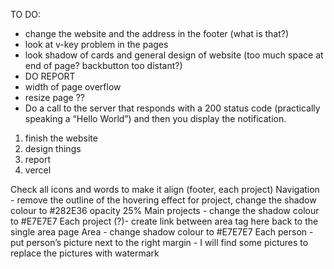 TO DO:
- change the website and the address in the footer (what is that?)
- look at v-key problem in the pages
- look shadow of cards and general design of website (too much space at end of page? backbutton too distant?)
- DO REPORT
- width of page overflow
- resize page ??
- Do a call to the server that responds with a 200 status code (practically speaking a “Hello World”) and then you display the notification.


1) finish the website
2) design things
3) report
4) vercel

Check all icons and words to make it align (footer, each project)
Navigation -  remove the outline of the hovering effect for project, change the shadow colour to #282E36  opacity 25%
Main projects - change the shadow colour to #E7E7E7
Each project (?)- create link between area tag here back to the single area page 
Area - change shadow colour to #E7E7E7
Each person -  put person’s picture next to the right margin 
            -  I will find some pictures to replace the pictures with watermark 

